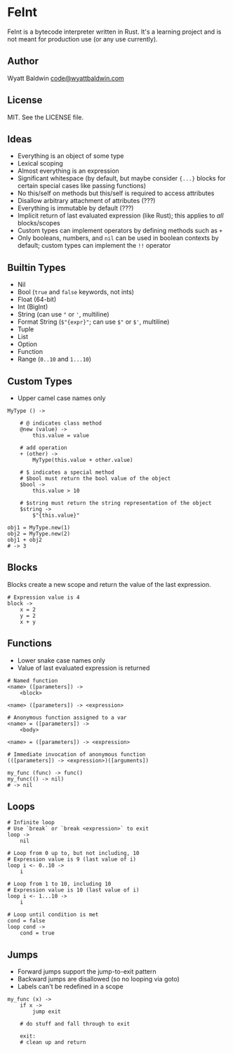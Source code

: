 # FeInt

FeInt is a bytecode interpreter written in Rust. It's a learning project
and is not meant for production use (or any use currently).

## Author

Wyatt Baldwin <code@wyattbaldwin.com>

## License

MIT. See the LICENSE file.

## Ideas

- Everything is an object of some type
- Lexical scoping
- Almost everything is an expression
- Significant whitespace (by default, but maybe consider `{...}` blocks
  for certain special cases like passing functions)
- No this/self on methods but this/self is required to access attributes
- Disallow arbitrary attachment of attributes (???)
- Everything is immutable by default (???)
- Implicit return of last evaluated expression (like Rust); this applies
  to *all* blocks/scopes
- Custom types can implement operators by defining methods such as `+`
- Only booleans, numbers, and `nil` can be used in boolean contexts by
  default; custom types can implement the `!!` operator

## Builtin Types

- Nil
- Bool (`true` and `false` keywords, not ints)
- Float (64-bit)
- Int (BigInt)
- String (can use `"` or `'`, multiline)
- Format String (`$"{expr}"`; can use `$"` or `$'`, multiline)
- Tuple
- List
- Option
- Function
- Range (`0..10` and `1...10`)

## Custom Types

- Upper camel case names only

```
MyType () ->

    # @ indicates class method
    @new (value) ->
        this.value = value

    # add operation
    + (other) ->
        MyType(this.value + other.value)

    # $ indicates a special method
    # $bool must return the bool value of the object
    $bool ->
        this.value > 10

    # $string must return the string representation of the object
    $string ->
        $"{this.value}"

obj1 = MyType.new(1)
obj2 = MyType.new(2)
obj1 + obj2
# -> 3
```

## Blocks

Blocks create a new scope and return the value of the last expression.

```
# Expression value is 4
block ->
    x = 2
    y = 2
    x + y
```

## Functions

- Lower snake case names only
- Value of last evaluated expression is returned

```
# Named function
<name> ([parameters]) ->
    <block>

<name> ([parameters]) -> <expression>

# Anonymous function assigned to a var
<name> = ([parameters]) ->
    <body>

<name> = ([parameters]) -> <expression>

# Immediate invocation of anonymous function
(([parameters]) -> <expression>)([arguments])

my_func (func) -> func()
my_func(() -> nil)
# -> nil
```

## Loops

```
# Infinite loop
# Use `break` or `break <expression>` to exit
loop ->
    nil

# Loop from 0 up to, but not including, 10
# Expression value is 9 (last value of i)
loop i <- 0..10 ->
    i

# Loop from 1 to 10, including 10
# Expression value is 10 (last value of i)
loop i <- 1...10 ->
    i

# Loop until condition is met
cond = false
loop cond ->
    cond = true
```

## Jumps

- Forward jumps support the jump-to-exit pattern
- Backward jumps are disallowed (so no looping via goto)
- Labels can't be redefined in a scope

```
my_func (x) ->
    if x ->
        jump exit

    # do stuff and fall through to exit

    exit:
    # clean up and return
```
